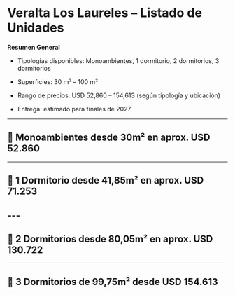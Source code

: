 # **Veralta Los Laureles – Listado de Unidades**

**Resumen General**

* Tipologías disponibles: Monoambientes, 1 dormitorio, 2 dormitorios, 3 dormitorios

* Superficies: 30 m² – 100 m²

* Rango de precios: USD 52,860 – 154,613 (según tipología y ubicación)

* Entrega: estimado para finales de 2027

---

## **🔹 Monoambientes desde 30m² en aprox. USD 52.860** 

---

## **🔹 1 Dormitorio desde 41,85m² en aprox. USD 71.253**

## ---

## **🔹 2 Dormitorios desde 80,05m² en aprox. USD 130.722** 

---

## **🔹 3 Dormitorios de 99,75m² desde USD 154.613**